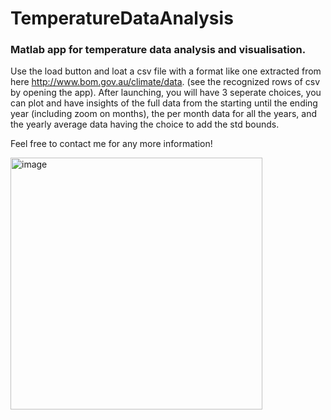 # TemperatureDataAnalysis
### Matlab  app for temperature data analysis and visualisation.
Use the load button and loat a csv file with a format like one extracted from here http://www.bom.gov.au/climate/data. (see the recognized rows of csv by opening the app).
After launching, you will have 3 seperate choices, you can plot and have insights of the full data from the starting until the ending year (including zoom on months), the per month data for all the years, and the yearly average data having the choice to add the std bounds.

Feel free to contact me for any more information!

<img width="403" alt="image" src="https://user-images.githubusercontent.com/75045818/153246244-3f107aad-cf73-4f9e-aa54-c1fdaff347b5.png">
